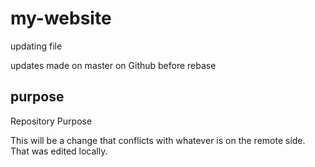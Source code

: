 # my-website

updating file

updates made on master on Github before rebase

## purpose


Repository Purpose

This will be a change that conflicts with whatever is on the remote side. That was edited locally.
